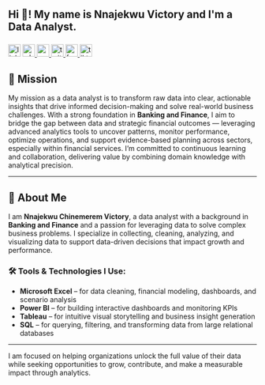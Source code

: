 <h2 align="left">Hi 👋! My name is Nnajekwu Victory and I'm a Data Analyst.</h2>

###

<div align="left">
</div>

###

<div align="left">
  <img src="https://img.shields.io/static/v1?message=LinkedIn&logo=linkedin&label=&color=0077B5&logoColor=white&labelColor=&style=flat" height="25" alt="linkedin logo"  />
  <a href="Wa.me/+2349071369110" target="_blank">
    <img src="https://img.shields.io/static/v1?message=Whatsapp&logo=whatsapp&label=&color=25D366&logoColor=white&labelColor=&style=flat" height="25" alt="whatsapp logo"  />
  </a>
  <a href="nnajekwuchinemerem@gmail.com" target="_blank">
    <img src="https://img.shields.io/static/v1?message=Gmail&logo=gmail&label=&color=D14836&logoColor=white&labelColor=&style=flat" height="25" alt="gmail logo"  />
  </a>
  <a href="https://x.com/vking9727?t=LcUZdHyO7SQFIQAji0O8Vw&s=09" target="_blank">
    <img src="https://img.shields.io/static/v1?message=Twitter&logo=twitter&label=&color=1DA1F2&logoColor=white&labelColor=&style=flat" height="25" alt="twitter logo"  />
  </a>
  <a href="https://www.facebook.com/starboy.eze.33" target="_blank">
    <img src="https://img.shields.io/static/v1?message=Facebook&logo=facebook&label=&color=1877F2&logoColor=white&labelColor=&style=flat" height="25" alt="facebook logo"  />
  </a>
  <a href="https://www.tiktok.com/@victorytheanalyst?_t=ZM-8xWtEtCT08T&_r=1" target="_blank">
    <img src="https://img.shields.io/static/v1?message=Tiktok&logo=tiktok&label=&color=0A0A0A&logoColor=white&labelColor=&style=flat" height="25" alt="tiktok logo"  />
  </a>
</div>

###

## 🎯 Mission

My mission as a data analyst is to transform raw data into clear, actionable insights that drive informed decision-making and solve real-world business challenges. With a strong foundation in **Banking and Finance**, I aim to bridge the gap between data and strategic financial outcomes — leveraging advanced analytics tools to uncover patterns, monitor performance, optimize operations, and support evidence-based planning across sectors, especially within financial services. I’m committed to continuous learning and collaboration, delivering value by combining domain knowledge with analytical precision.

---

## 👤 About Me

I am **Nnajekwu Chinemerem Victory**, a data analyst with a background in **Banking and Finance** and a passion for leveraging data to solve complex business problems. I specialize in collecting, cleaning, analyzing, and visualizing data to support data-driven decisions that impact growth and performance.

### 🛠 Tools & Technologies I Use:
- **Microsoft Excel** – for data cleaning, financial modeling, dashboards, and scenario analysis  
- **Power BI** – for building interactive dashboards and monitoring KPIs  
- **Tableau** – for intuitive visual storytelling and business insight generation  
- **SQL** – for querying, filtering, and transforming data from large relational databases

---

I am focused on helping organizations unlock the full value of their data while seeking opportunities to grow, contribute, and make a measurable impact through analytics.

